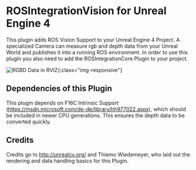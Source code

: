 # ROSIntegrationVision for Unreal Engine 4
This plugin adds ROS Vision Support to your Unreal Engine 4 Project. 
A specialized Camera can measure rgb and depth data from your Unreal World and publishes it into a running ROS environment.
In order to use this plugin you also need to add the ROSIntegrationCore Plugin to your project.


![RGBD Data in RVIZ](http://i.imgur.com/N45Pa28.png){:class="img-responsive"}


## Dependencies of this Plugin
This plugin depends on F16C Intrinsic Support (https://msdn.microsoft.com/de-de/library/hh977022.aspx), which should be included in newer CPU generations. This ensures the depth data to be converted quickly.

## Credits
Credits go to http://unrealcv.org/ and Thiemo Wiedemeyer, who laid out the rendering and data handling basics for this Plugin.
